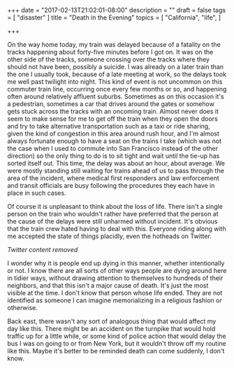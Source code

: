 +++
date = "2017-02-13T21:02:01-08:00"
description = ""
draft = false
tags = [
  "disaster"
]
title = "Death in the Evening"
topics = [
  "California",
  "life",
]

+++

On the way home today, my train was delayed because of a fatality on the tracks
happening about forty-five minutes before I got on. It was on the other side of
the tracks, someone crossing over the tracks where they should not have been,
possibly a suicide. I was already on a later train than the one I usually took,
because of a late meeting at work, so the delays took me well past twilight into
night. This kind of event is not uncommon on this commuter train line,
occurring once every few months or so, and happening often around relatively
affluent suburbs. Sometimes as on this occasion it's a pedestrian, sometimes a
car that drives around the gates or somehow gets stuck across the tracks with
an oncoming train.
Almost never does it seem to make sense for me to get off the train when they
open the doors and try to take alternative transportation such as a taxi or ride
sharing, given the kind of congestion in this area around rush hour, and I'm
almost always fortunate enough to have a seat on the trains I take (which was
not the case when I used to commute into San Francisco instead of the other
direction) so the only thing to do is to sit tight and wait until the tie-up
has sorted itself out. This time, the delay was about an hour, about average.
We were mostly standing
still waiting for trains ahead of us to pass through the area of the incident,
where medical first responders and law enforcement and transit officials are
busy following the procedures they each have in place in such cases.

Of course it is unpleasant to think about the loss of life. There
isn't a single person on the train who wouldn't rather have preferred that the
person at the cause of the delays were still unharmed without incident. It's
obvious that the train crew hated having to deal with this. Everyone riding
along with me accepted the state of things placidly, even the hotheads on
Twitter.

*Twitter content removed*

I wonder
why it is people end up dying in this manner, whether intentionally or not. I
know there are all sorts of other ways people are dying around here in
tidier ways, without drawing attention to themselves to hundreds of their
neighbors, and that this isn't a major cause of death. It's just the most
visible at the time. I don't know that person whose life ended. They are
not identified as someone I can imagine memorializing in a religious fashion or
otherwise.

Back east, there wasn't any sort of analogous thing that would affect my day
like this. There might be an accident on the turnpike that would hold traffic up
for a little while, or some kind of police action that would delay the bus I
was on going to or from New York, but it wouldn't throw off my routine like
this. Maybe it's better to be reminded death can come suddenly, I don't know.
